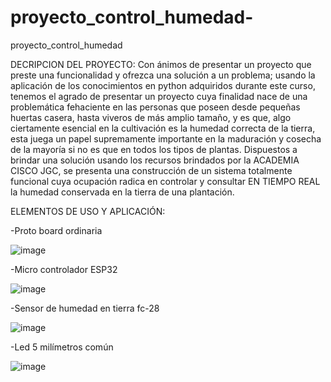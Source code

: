 # proyecto_control_humedad-
proyecto_control_humedad 

DECRIPCION DEL PROYECTO:
Con ánimos de presentar un proyecto que preste una funcionalidad y ofrezca una solución a un problema; usando la aplicación de los conocimientos en python adquiridos durante este curso, tenemos el agrado de presentar un proyecto cuya finalidad nace de una problemática fehaciente en las personas que poseen desde pequeñas huertas casera, hasta viveros de más amplio tamaño, y es que, algo ciertamente esencial en la cultivación  es la humedad correcta de la tierra, esta  juega un papel supremamente importante en la maduración y cosecha de la mayoría si no es que en todos los tipos de plantas.
Dispuestos a brindar una solución  usando los recursos brindados por la ACADEMIA CISCO JGC, se presenta una construcción de un sistema totalmente funcional cuya ocupación radica en controlar y consultar EN TIEMPO REAL la humedad conservada en la tierra de una plantación.


ELEMENTOS DE USO Y APLICACIÓN:

-Proto board  ordinaria 

![image](https://user-images.githubusercontent.com/88451810/138114416-d17584a9-1113-4ba3-89ca-8b426d9ca81d.png)





-Micro controlador  ESP32

![image](https://user-images.githubusercontent.com/88451810/138113908-5d57a61e-9718-4b5a-9b85-5489ca1c7aab.png)


-Sensor de humedad en tierra  fc-28

![image](https://user-images.githubusercontent.com/88451810/138113716-cadb1428-a6ee-45e6-8b8b-bf1e0b7aec23.png)



-Led   5 milímetros común 

![image](https://user-images.githubusercontent.com/88451810/138113386-807e2622-fcb2-4890-a46a-edfb9f13db42.png)

